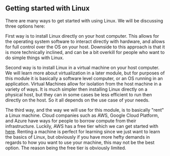 ## Getting started with Linux

There are many ways to get started with using Linux. We will be discussing three options here:

First way is to install Linux directly on your host computer. This allows for the operating system software to interact directly with hardware, and allows for full control over the OS on your host. Downside to this approach is that it is more technically inclined, and can be a bit overkill for people who want to do simple things with Linux.

Second way is to install Linux in a virtual machine on your host computer. We will learn more about virtualization in a later module, but for purposes of this module it is basically a software level computer, or an OS running in an application. Virtual Machines allow for isolation from the host machine in a variety of ways. It is much simpler then installing Linux directly on a physical host, but they can in some cases be less efficient to run then directly on the host. So it all depends on the use case of your needs.

The third way, and the way we will use for this module, is to basically "rent" a Linux machine. Cloud companies such as AWS, Google Cloud Platform, and Azure have ways for people to borrow compute from their infrastructure. Luckily, AWS has a free tier which we can get started with [here](https://aws.amazon.com/ec2/pricing/#:~:text=As%20part%20of%20the%20AWS,use%20only%20EC2%20Micro%20instances.). Renting a machine is perfect for learning since we just want to learn the basics of Linux, but obviously if you have more hefty demands in regards to how you want to use your machine, this may not be the best option. The reason being the free tier is obviously limited.